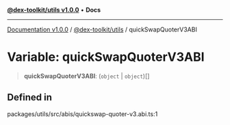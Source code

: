 [**@dex-toolkit/utils v1.0.0**](../README.md) • **Docs**

***

[Documentation v1.0.0](../../../packages.md) / [@dex-toolkit/utils](../README.md) / quickSwapQuoterV3ABI

# Variable: quickSwapQuoterV3ABI

> **quickSwapQuoterV3ABI**: (`object` \| `object`)[]

## Defined in

packages/utils/src/abis/quickswap-quoter-v3.abi.ts:1
